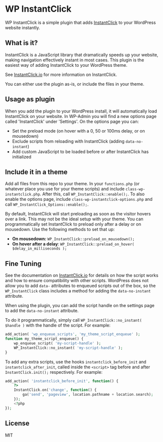 WP InstantClick
=========

WP InstantClick is a simple plugin that adds [InstantClick](https://github.com/dieulot/instantclick/) to your WordPress website instantly.

What is it?
---
InstantClick is a JavaScript library that dramatically speeds up your website, making navigation effectively instant in most cases. This plugin is the easiest way of adding InstantClick to your WordPress theme.

See [InstantClick.io](http://instantclick.io/) for more information on InstantClick.

You can either use the plugin as-is, or include the files in your theme.

Usage as plugin
---
When you add the plugin to your WordPress install, it will automatically load InstantClick on your website. In WP-Admin you will find a new options page called 'InstantClick' under 'Settings'. On the options page you can:

* Set the preload mode (on hover with a 0, 50 or 100ms delay, or on mousedown)
* Exclude scripts from reloading with InstantClick (adding `data-no-instant`)
* Add custom JavaScript to be loaded before or after InstantClick has initialized

Include it in a theme
---

Add all files from this repo to your theme. In your `functions.php` (or whatever place you use for your theme scripts) and include `class-wp-instantclick.php`. After this, call `WP_InstantClick::enable();`. To also enable the options page, include `class-wp-instantclick-options.php` and call `WP_InstantClick_Options::enable();`.

By default, InstantClick will start preloading as soon as the visitor hovers over a link. This may not be the ideal setup with your theme. You can programmatically set InstantClick to preload only after a delay or on mousedown. Use the following methods to set that up:

* **On mousedown:** `WP_InstantClick::preload_on_mousedown();`
* **On hover after a delay**: `WP_InstantClick::preload_on_hover( $delay_in_milliseconds );`

Fine Tuning
---
See the documentation on [InstantClick.io](http://instantclick.io/download) for details on how the script works and how to ensure compatibility with other scripts. WordPress does not allow you to add `data-` attributes to enqueued scripts out of the box, so the `WP_InstantClick` class includes a method for adding the `data-no-instant` attribute.

When using the plugin, you can add the script handle on the settings page to add the `data-no-instant` attribute.

To do it programmatically, simply call `WP_InstantClick::no_instant( $handle )` with the handle of the script. For example:
```php
add_action( 'wp_enqueue_scripts', 'my_theme_script_enqueue' );
function my_theme_script_enqueue() {
    wp_enqueue_script( 'my-script-handle' );
    WP_InstantClick::no_instant( 'my-script-handle' );
}
```

To add any extra scripts, use the hooks `instantclick_before_init` and `instantclick_after_init`, called inside the `<script>` tag before and after `InstantClick.init();` respectively. For example:

```php
add_action( 'instantclick_before_init', function() {
    ?>
    InstantClick.on('change', function() {
        ga('send', 'pageview', location.pathname + location.search);
    });
    <?php
});
```


License
---
MIT